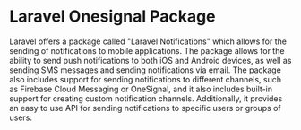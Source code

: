 # Laravel Onesignal Package

Laravel offers a package called "Laravel Notifications" which allows for the sending of notifications to mobile applications. The package allows for the ability to send push notifications to both iOS and Android devices, as well as sending SMS messages and sending notifications via email. The package also includes support for sending notifications to different channels, such as Firebase Cloud Messaging or OneSignal, and it also includes built-in support for creating custom notification channels. Additionally, it provides an easy to use API for sending notifications to specific users or groups of users.